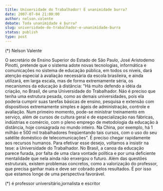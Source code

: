```yaml
---
title: Universidade do Trabalhador! É unanimidade burra?
date: 2007-07-04 21:00:00
author: nelson.valente
debate: Toda unanimidade é burra?
slug: universidade-do-trabalhador-e-unanimidade-burra
status: publish 
type: post
---
```


(\*) Nelson Valente  

 O secretário de Ensino Superior do Estado de São Paulo, José Aristodemo Pinotti, pretende que o sistema adote novas tecnologias, informática e comunicações no sistema de educação pública, em todos os níveis, dará atenção especial à avaliação necessária da escola brasileira, e ainda utilizará, em larga escala, mas de forma extremamente séria, os mecanismos da educação à distância: "Há muito defendo a idéia da criação, no Brasil, de uma Universidade do Trabalhador. Não é preciso que tenha uma estrutura pesada, como as demais universidades, pois ela poderia cumprir suas tarefas básicas de ensino, pesquisa e extensão com dispositivos extremamente simples e ágeis de administração, controle e avaliação. Num primeiro momento, pode-se ministrar treinamento em serviço, além de cursos de cultura geral e de especialização nas fábricas, indústrias e comércio, com o pleno emprego de metodologia da educação à distância, hoje consagrada no mundo inteiro. Na China, por exemplo, há 1 milhão e 500 mil trabalhadores freqüentando tais cursos, com o uso do seu satélite doméstico de telecomunicações". É preciso chegar rapidamente aos recursos humanos. Para efetivar esse desejo, voltamos a insistir na tese: a Universidade do Trabalhador. No Brasil, a canoa da educação parece furada, por falta de uma clara vontade política e por uma deficiente mentalidade que nela ainda não enxergou o futuro. Além das questões estruturais, existem problemas concretos, como a valorização do professor, que precisa ganhar mais e deve ser cobrado pelos resultados. É por isso que estamos longe de uma perspectiva favorável.  

 (\*) é professor universitário,jornalista e escritor
